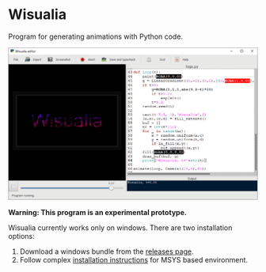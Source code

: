 # Wisualia

Program for generating animations with Python code.

![Screenshot](screenshot.png)

**Warning: This program is an experimental prototype.**

Wisualia currently works only on windows. There are two installation options:
1. Download a windows bundle from the
   [releases page](https://github.com/rt-tondilt/wisualia/releases).
2. Follow complex
   [installation instructions](msys2_installation_instructions.md)
   for MSYS based environment.
